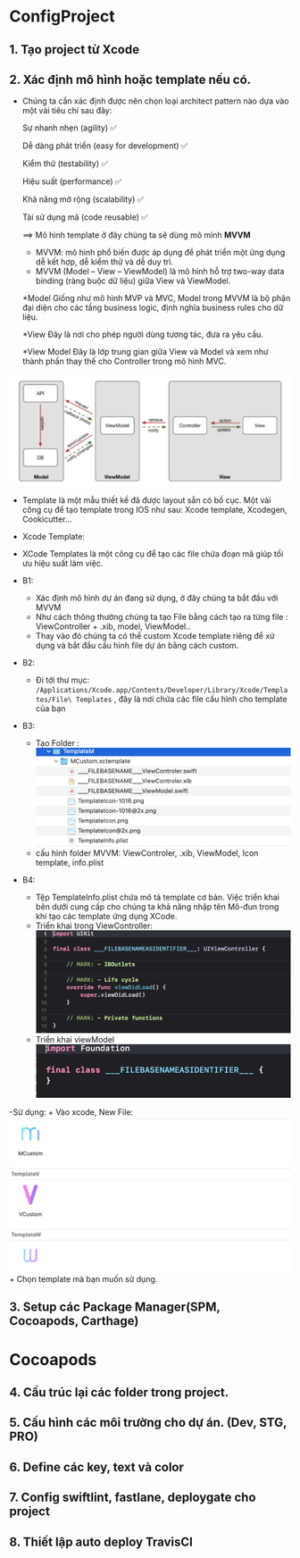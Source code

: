 # ConfigProject
## 1. Tạo project từ Xcode
## 2. Xác định mô hình hoặc template nếu có.
- Chúng ta cần xác định được nên chọn loại architect pattern nào dựa vào một vài tiêu chí sau đây:

    Sự nhanh nhẹn (agility)  ✅
  
   Dễ dàng phát triển (easy for development) ✅
  
   Kiểm thử (testability) ✅
  
   Hiệu suất (performance) ✅
  
   Khả năng mở rộng (scalability) ✅

   Tái sử dụng mã (code reusable) ✅
   
   ==> Mô hình template ở đây chúng ta sẽ dùng mô mình **MVVM**
   - MVVM: mô hình phổ biến được áp dụng để phát triển một ứng dụng dễ kết hợp, dễ kiểm thử và dễ duy trì.
   - MVVM (Model – View – ViewModel) là mô hình hỗ trợ two-way data binding (ràng buộc dữ liệu) giữa View và ViewModel.
   
   *Model
        Giống như mô hình MVP và MVC, Model trong MVVM là bộ phận đại diện cho các tầng business logic, định nghĩa business rules cho dữ liệu.

   *View
        Đây là nơi cho phép người dùng tương tác, đưa ra yêu cầu.

   *View Model
        Đây là lớp trung gian giữa View và Model và xem như thành phần thay thế cho Controller trong mô hình MVC.

![](./ConfigProject/img/mvvm.png)

- Template là một mẫu thiết kế đã được layout sẳn có bố cục. Một vài công cụ để tạo template trong IOS như sau: Xcode template,  Xcodegen, Cookicutter...
+ Xcode Template:
-    XCode Templates là một công cụ để tạo các file chứa đoạn mã giúp tối ưu hiệu suất làm việc.
-   B1:
    + Xác định mô hình dự án đang sử dụng, ở đây chúng ta bắt đầu với MVVM
    + Như cách thông thường chúng ta tạo File bằng cách tạo ra từng file : ViewController + .xib, model, ViewModel..
    + Thay vào đó chúng ta có thể custom Xcode template riêng để xử dụng và bắt đầu cấu hình file dự án bằng cách custom.
    
-   B2:
    + Đi tới thư mục: `/Applications/Xcode.app/Contents/Developer/Library/Xcode/Templates/File\ Templates` , đây là nơi chứa các file cấu hình cho template của bạn
- B3:
    + Tạo Folder :
    ![](./ConfigProject/img/folderMVVM.png)
    + cấu hình folder MVVM: ViewControler, .xib, ViewModel, Icon template, info.plist
- B4: 
    + Tệp TemplateInfo.plist chứa mô tả template cơ bản. Việc triển khai bên dưới cung cấp cho chúng ta khả năng nhập tên Mô-đun trong khi tạo các template ứng dụng XCode.
    + Triển khai trong ViewController:
    ![](./ConfigProject/img/viewcontroller.png)
    + Triển khai viewModel
    ![](./ConfigProject/img/viewmodel.png)

-Sử dụng:
    +   Vào xcode, New File:
    ![](./ConfigProject/img/Mcustom.png)
    +  Chọn template mà bạn muốn sử dụng.
## 3. Setup các Package Manager(SPM, Cocoapods, Carthage)
 # Cocoapods


## 4. Cấu trúc lại các folder trong project.

## 5. Cấu hình các môi trường cho dự án. (Dev, STG, PRO)

## 6. Define các key, text và color

## 7. Config swiftlint, fastlane, deploygate cho project

## 8. Thiết lập auto deploy TravisCI

